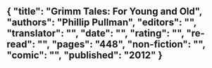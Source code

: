 {
 "title": "Grimm Tales: For Young and Old",
 "authors": "Phillip Pullman",
 "editors": "",
 "translator": "",
 "date": "",
 "rating": "",
 "re-read": "",
 "pages": "448",
 "non-fiction": "",
 "comic": "",
 "published": "2012"
}
---

